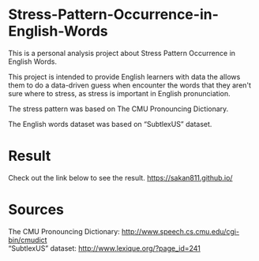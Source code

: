 # Stress-Pattern-Occurrence-in-English-Words
This is a personal analysis project about Stress Pattern Occurrence in English Words.

This project is intended to provide English learners with data the allows them to do a data-driven guess 
when encounter the words that they aren't sure where to stress, as stress is important in English pronunciation.  

The stress pattern was based on The CMU Pronouncing Dictionary.

The English words dataset was based on “SubtlexUS” dataset.  

# Result
Check out the link below to see the result.
https://sakan811.github.io/

# Sources
The CMU Pronouncing Dictionary: http://www.speech.cs.cmu.edu/cgi-bin/cmudict   
“SubtlexUS” dataset: http://www.lexique.org/?page_id=241  